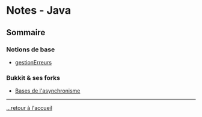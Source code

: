 # Notes - Java

## Sommaire

### Notions de base

- [gestionErreurs](./notes/gestionErreurs.md)

### Bukkit & ses forks

- [Bases de l'asynchronisme](./bukkit/asynchronisme.md)

---

[...retour à l'accueil](../../../README.md)
